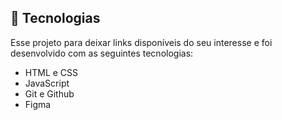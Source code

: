 ## 🚀 Tecnologias

Esse projeto para deixar links disponíveis do seu interesse e foi desenvolvido com as seguintes tecnologias:

- HTML e CSS
- JavaScript
- Git e Github
- Figma
